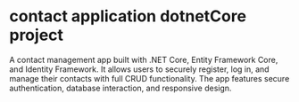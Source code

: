 # contact application dotnetCore project
 A contact management app built with .NET Core, Entity Framework Core, and Identity Framework. It allows users to securely register, log in, and manage their contacts with full CRUD functionality. The app features secure authentication, database interaction, and responsive design.
